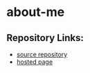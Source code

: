 # about-me
## Repository Links:
- [source repository](https://manisha-mengani.github.io/about-me/)
- [hosted page](https://github.com/Manisha-Mengani/about-me)


